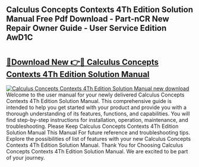 ## Calculus Concepts Contexts 4Th Edition Solution Manual Free Pdf Download - Part-nCR New Repair Owner Guide - User Service Edition AwD1C

# <h2><a href="http://bc48860.oget.top/?id=Calculus+Concepts+Contexts+4Th+Edition+Solution+Manual">🔗Download New 👉🔴 Calculus Concepts Contexts 4Th Edition Solution Manual</a></h2>

[![Calculus Concepts Contexts 4Th Edition Solution Manual new download](https://i.imgur.com/5g1atiW.png)](http://bc48860.oget.top/?id=Calculus+Concepts+Contexts+4Th+Edition+Solution+Manual)
Welcome to the user manual for your newly delivered Calculus Concepts Contexts 4Th Edition Solution Manual. This comprehensive guide is intended to help you get started with your product and provide you with a thorough understanding of its features, functions, and capabilities. You will find step-by-step instructions for installation, operation, maintenance, and troubleshooting. Please Keep Calculus Concepts Contexts 4Th Edition Solution Manual This Manual For future reference and troubleshooting tips. Explore the possibilities of list of features with your new Calculus Concepts Contexts 4Th Edition Solution Manual. Thank You for Choosing Calculus Concepts Contexts 4Th Edition Solution Manual. We are excited to be part of your journey.

